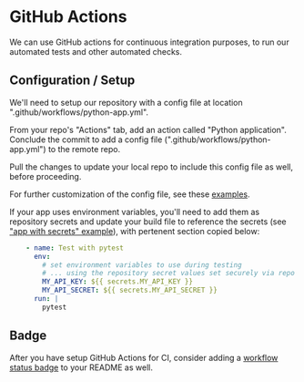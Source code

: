 # GitHub Actions

We can use GitHub actions for continuous integration purposes, to run our automated tests and other automated checks.


## Configuration / Setup

We'll need to setup our repository with a config file at location ".github/workflows/python-app.yml".

From your repo's "Actions" tab, add an action called "Python application". Conclude the commit to add a config file (".github/workflows/python-app.yml") to the remote repo.

Pull the changes to update your local repo to include this config file as well, before proceeding.

For further customization of the config file, see these [examples](examples). 

If your app uses environment variables, you'll need to add them as repository secrets and update your build file to reference the secrets (see ["app with secrets" example](examples/app_with_secrets.yml)), with pertenent section copied below:

```yml
    - name: Test with pytest
      env:
        # set environment variables to use during testing
        # ... using the repository secret values set securely via repo settings
        MY_API_KEY: ${{ secrets.MY_API_KEY }}
        MY_API_SECRET: ${{ secrets.MY_API_SECRET }}
      run: |
        pytest
```

## Badge

After you have setup GitHub Actions for CI, consider adding a [workflow status badge](https://docs.github.com/en/actions/monitoring-and-troubleshooting-workflows/adding-a-workflow-status-badge) to your README as well.
